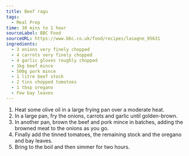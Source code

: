 ```yaml
---
title: Beef ragu
tags:
  - Meal Prep
time: 30 mins to 1 hour
sourceLabel: BBC Food
sourceURL: https://www.bbc.co.uk/food/recipes/lasagne_95631
ingredients:
  - 3 onions very finely chopped
  - 4 carrots very finely chopped
  - 4 garlic gloves roughly chopped
  - 1kg beef mince
  - 500g pork mince
  - 1 litre beef stock
  - 2 tins chopped tomatoes
  - 1 tbsp oregano
  - Few bay leaves
---
```

1. Heat some olive oil in a large frying pan over a moderate heat.
2. In a large pan, fry the onions, carrots and garlic until golden-brown.
3. In another pan, brown the beef and pork mince in batches, adding the browned meat to the onions as you go.
5. Finally add the tinned tomatoes, the remaining stock and the oregano and bay leaves.
6. Bring to the boil and then simmer for two hours.
